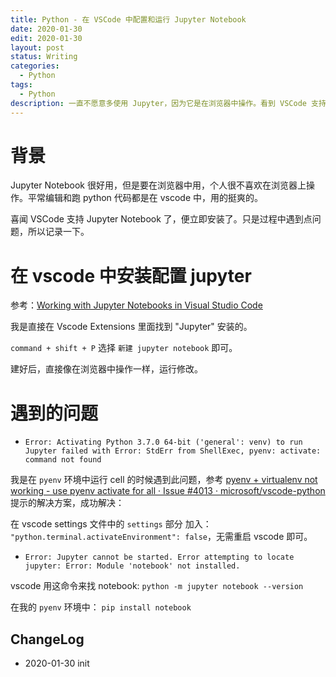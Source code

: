 ```yaml
---
title: Python - 在 VSCode 中配置和运行 Jupyter Notebook
date: 2020-01-30
edit: 2020-01-30
layout: post
status: Writing
categories:
  - Python
tags:
  - Python
description: 一直不愿意多使用 Jupyter，因为它是在浏览器中操作。看到 VSCode 支持 Jupyter 后，立即配置使用，现在可方便多了，不需要在 VSCode 和 浏览器之间切换了
---
```


# 背景

Jupyter Notebook 很好用，但是要在浏览器中用，个人很不喜欢在浏览器上操作。平常编辑和跑 python 代码都是在 vscode 中，用的挺爽的。

喜闻 VSCode 支持 Jupyter Notebook 了，便立即安装了。只是过程中遇到点问题，所以记录一下。

# 在 vscode 中安装配置 jupyter

参考：[Working with Jupyter Notebooks in Visual Studio Code](https://code.visualstudio.com/docs/python/jupyter-support)

我是直接在 Vscode Extensions 里面找到 "Jupyter" 安装的。

`command + shift + P` 选择 `新建 jupyter notebook` 即可。

建好后，直接像在浏览器中操作一样，运行修改。

# 遇到的问题

- `Error: Activating Python 3.7.0 64-bit ('general': venv) to run Jupyter failed with Error: StdErr from ShellExec, pyenv: activate: command not found`

我是在 `pyenv` 环境中运行 cell 的时候遇到此问题，参考 
[pyenv + virtualenv not working - use pyenv activate for all · Issue #4013 · microsoft/vscode-python](https://github.com/microsoft/vscode-python/issues/4013)提示的解决方案，成功解决：

在 vscode settings 文件中的 `settings` 部分 加入： `"python.terminal.activateEnvironment": false`，无需重启 vscode 即可。

- `Error: Jupyter cannot be started. Error attempting to locate jupyter: Error: Module 'notebook' not installed.`

vscode 用这命令来找 notebook: `python -m jupyter notebook --version`

在我的 `pyenv` 环境中： `pip install notebook`

## ChangeLog
- 2020-01-30 init
